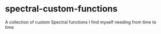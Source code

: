 # spectral-custom-functions
A collection of custom Spectral functions I find myself needing from time to time
